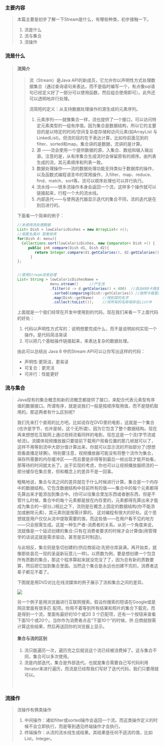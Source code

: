 ### 主要内容

>本篇主要是初步了解一下Stream是什么，有哪些种类，初步接触一下。
>
>1. 流是什么
>2. 流与集合
>3. 流操作

### 流是什么

>#### 流简介
>
>>流（Stream）是Java API的新成员，它允许你以声明性方式处理数据集合（通过查询语句来表达，而不是临时编写一个，有点像sql语句已经定义好了一部分可以使用函数，然后组合使用即可）。此外还可以透明地并行处理。
>>
>>流简短的定义：从支持数据处理操作的源生成的元素序列。
>>
>>1. 元素序列——就像集合一样，流也提供了一个接口，可以访问特定元素类型的一组有序值。因为集合是数据结构，所以它的主要目的是以特定的时间/空间复杂度存储和访问元素(如ArrayList 与 LinkedList)。但流的目的在于表达计算，比如你前面见到的filter、sorted和map。集合讲的是数据，流讲的是计算。
>>2. 源 ——流会使用一个提供数据的源，入集合、数组和输入输出源。注意的是，从有序集合生成流时会保留原有的顺序。由列表生成的流，其元素顺序和列表一致。
>>3. 数据处理操作——流的数据处理功能支持类似于数据库的操作，以及函数式编程语言中的常用操作，入filter、map、reduce、find、match、sort等。流可以顺序处理也可以并行执行。
>>4. 流水线——很多流操作本身会返回一个流，这样多个操作就可以链接起来，行程一个大的流水线。
>>5. 内部迭代——与使用迭代器显示迭代的集合不同，流的迭代是在别后进行的。
>
>下面看一个简单的例子：
>
>```java
>//未使用流处理数据
>List< Dish > lowCaloricDishes = new ArrayList< >();
>//用匿名类对 菜肴排序
>for(Dish d: menu){
>	Collections.sort(lowCaloricDishes, new Comparator< Dish >() { 
>      public int compare(Dish d1, Dish d2){
>         return Integer.compare(d1.getCalories(), d2.getCalories());
> 		}
>};
>
>                     
>//使用Stream流来处理
>List< String > lowCaloricDishesName =
>                menu.stream()     //产生流
>				 .filter(d -> d.getCalories() < 400)  //选出400卡路里一下的菜肴
>                 .sorted(comparing(Dish::getCalories)) //按照卡路里进行排序
>                 .map(Dish::getName)    //得到菜的名字
>                 .collect(toList());    //将所有的名称保存在List中
>```
>
>上面就是一个我们经常在开发中使用到的代码，现在我们来看一下上面代码的好处：
>
>1. 代码以声明性方式写的：说明想要完成什么，而不是说明如何实现一个操作。是代码简洁易读
>2. 可以把几个基础操作链接起来，来表达复杂的数据处理。
>
>由此可以总结出 Java 8 中的Stream API可以让你写出这样的代码：
>
>- 声明性:更简洁，更易读
>- 可复合：更灵活
>- 可并行：性能更好

### 流与集合

>Java现有的集合概念和新的流概念都提供了接口，来配合代表元素型有序值的数据接口。所谓有序，就是说我们一般是按顺序取用值，而不是随机取用的。那这两者有什么区别呢?
>
>我们先来打个直观的比方吧。比如说存在DVD里的电影，这就是一个集合(也许是字节，也许是帧，这个无所谓)，因为它包含了整个数据结构。现在再来想想在互联网上通过视频流看同样的电影。现在这是一个流(字节流或帧流)。流媒体视频播放器只要提前下载用户观看位置的那几帧就可以了，这样不用等到流中大部分值计算出来，你就可以显示流的开始部分了(想想观看直播足球赛)。特别要注意，视频播放器可能没有将整个流作为集合，保存所需要的内存缓冲区——而且要是非得等到最后一帧出现才能开始看，那等待的时间就太长了。出于实现的考虑，你也可以让视频播放器把流的一部分缓存在集合里，但和概念上的差异不是一回事。
>
>粗略地说，集合与流之间的差异就在于什么时候进行计算。集合是一个内存中的数据结构，它包含数据结构中目前所有的值——集合中的每个元素都得先算出来才能添加到集合中。(你可以往集合里加东西或者删东西，但是不管什么时候，集合中的每个元素都是放在内存里的，元素都得先算出来才能成为集合的一部分。)相比之下，流则是在概念上固定的数据结构(你不能添加或删除元素)，其元素则是按需计算的。 这对编程有很大的好处。这个思想就是用户仅仅从流中提取需要的值，而这些值——在用户看不见的地方——只会按需生成。这是一种生产者-消费者的关系。从另一个角度来说，流就像是一个延迟创建的集合:只有在消费者要求的时候才会计算值(用管理学的话说这就是需求驱动，甚至是实时制造)。
>
>与此相反，集合则是急切创建的(供应商驱动:先把仓库装满，再开始卖，就像那些昙花一现的圣诞新玩意儿一样)。以质数为例，要是想创建一个包含所有质数的集合，那这个程序算起来就没完没了了，因为总有新的质数要算，然后把它加到集合里面。当然这个集合是永远也创建不完的，消费者这辈子都见不着了。
>
>下图就是用DVD对比在线流媒体的例子展示了流和集合之间的差异。
>
>![](test.png)
>
>另一个例子是用浏览器进行互联网搜索。假设你搜索的短语在Google或是网店里面有很多匹
>配项。你用不着等到所有结果和照片的集合下载完，而是得到一个流，里面有最好的10个或20 3
>个匹配项，还有一个按钮来查看下面10个或20个。当你作为消费者点击“下面10个”的时候，供
>应商就按需计算这些结果，然后再送回你的浏览器上显示。
>
>#### 集合与流的区别
>
>1.  流只能遍历一次，遍历完之后就说这个流已经被消费掉了。这与集合不同，集合可以多次使用。
>2. 流是内部迭代，集合是外部迭代。也就是集合需要自己写代码利用Iterator来进行遍历，而流是已经帮我们写好了迭代代码，我们只要用就可以。
>
>
>​	

### 流操作

>流操作有俩类操作
>
>1. 中间操作：诸如filter或sorted操作会返回一个流。而这类操作定义的时候不会立即执行，而是等到遇见终端操作才会执行。
>2. 终端操作：从流的流水线生成结果。其结果是任何不适流的值，比如List，Integer。

